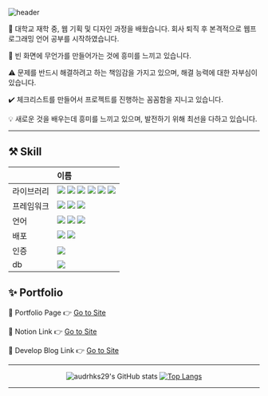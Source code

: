 ![header](https://capsule-render.vercel.app/api?type=waving&color=999999&fontColor=ffffff&height=300&section=header&animation=scaleIn&text=audrhks29's%20Hub&fontSize=60&fontAlignY=38&desc=프론트엔드%20개발자를%20꿈꾸는%20이명관%20입니다&descAlignY=52&descAlign=55)
<div align="left">
  <p>🏫 대학교 재학 중, 웹 기획 및 디자인 과정을 배웠습니다. 회사 퇴직 후 본격적으로 웹프로그래밍 언어 공부를 시작하였습니다.</p>
  <p>🐥 빈 화면에 무언가를 만들어가는 것에 흥미를 느끼고 있습니다.</p>
  <p>⚠️ 문제를 반드시 해결하려고 하는 책임감을 가지고 있으며, 해결 능력에 대한 자부심이 있습니다.</p>
  <p>✔️ 체크리스트를 만들어서 프로젝트를 진행하는 꼼꼼함을 지니고 있습니다.</p>
  <p>💡 새로운 것을 배우는데 흥미를 느끼고 있으며, 발전하기 위해 최선을 다하고 있습니다.</p>
</div>

---

<div align="left">
<h2>⚒️ Skill </h2>
  
|            | 이름                                                                                                                                                                                                                                                                                                                                                                                                                                |
| :--------- | :---------------------------------------------------------------------------------------------------------------------------------------------------------------------------------------------------------------------------------------------------------------------------------------------------------------------------------------------------------------------------------------------------------------------------------- |
| 라이브러리 | <img src="https://img.shields.io/badge/React-61DAFB?style=flat-square&logo=react&logoColor=black"> <img src="https://img.shields.io/badge/styled_components-DB7093?style=flat-square&logo=styledcomponents&logoColor=white"> <img src="https://img.shields.io/badge/Redux-764ABC?style=flat-square&logo=Redux&logoColor=white"> <img src="https://img.shields.io/badge/zustand-999999?style=flat-square&logo=react&logoColor=black"> <img src="https://img.shields.io/badge/Tanstack_Query-FF4154?style=flat-square&logo=ReactQuery&logoColor=black"> <img src="https://img.shields.io/badge/shadcn/ui-000000?style=flat-square&logo=shadcn/ui&logoColor=white"> |
| 프레임워크 | <img src="https://img.shields.io/badge/Next.js-000000?style=flat-square&logo=nextdotjs&logoColor=white"> <img src="https://img.shields.io/badge/tailwindcss-06B6D4?style=flat-square&logo=tailwindcss&logoColor=black"> <img src="https://img.shields.io/badge/Electron-47848F?style=flat-square&logo=Electron&logoColor=white">                                                                                                                                                                                                            |
| 언어       | <img src="https://img.shields.io/badge/JavaScript-F7DF1E?style=flat-square&logo=javascript&logoColor=black"> <img src="https://img.shields.io/badge/TypeScript-3178C6?style=flat-square&logo=TypeScript&logoColor=white"> <img src="https://img.shields.io/badge/Scss-CC6699?style=flat-square&logo=Sass&logoColor=white">                                                                                                                                                                                                                                                                                                                   |
| 배포       | <img src="https://img.shields.io/badge/Netlify-00C7B7?style=flat-square&logo=Netlify&logoColor=black"> <img src="https://img.shields.io/badge/Vercel-000000?style=flat-square&logo=Netlify&logoColor=white">                                                                                                                                                                                                                                                                                                                             |
| 인증       | <img src="https://img.shields.io/badge/firebase Auth-FFCA28?style=flat-square&logo=firebase&logoColor=black">                                                                                                                                                                                                                                                                                                                       |
| db         | <img src="https://img.shields.io/badge/firebase Realtime Database-FFCA28?style=flat-square&logo=firebase&logoColor=black">                                                                                                                                      


<h2>✨ Portfolio </h2>

📌 Portfolio Page 👉 [Go to Site](https://portfolio-pi-eight-72.vercel.app/)

📌 Notion Link 👉 [Go to Site](https://myungkwans.notion.site/0776aeb1017347aaa70e153a9a3b612e)

📌 Develop Blog Link 👉 [Go to Site](https://frontendmk.tistory.com/)

---
</div>
<div align="center">
  
![audrhks29's GitHub stats](https://github-readme-stats.vercel.app/api?username=audrhks29&hide=stars&locale=kr&show_icons=true&theme=transparent)
[![Top Langs](https://github-readme-stats.vercel.app/api/top-langs/?username=audrhks29&layout=compact)](https://github.com/audrhks29/github-readme-stats)
</div>

---

